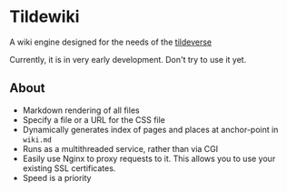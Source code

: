 # Tildewiki

A wiki engine designed for the needs of the [tildeverse](https://tildeverse.org)

Currently, it is in very early development. Don't try to use it yet.

## About

* Markdown rendering of all files
* Specify a file or a URL for the CSS file
* Dynamically generates index of pages and places at anchor-point in `wiki.md`
* Runs as a multithreaded service, rather than via CGI
* Easily use Nginx to proxy requests to it. This allows you to use your existing SSL certificates.
* Speed is a priority
